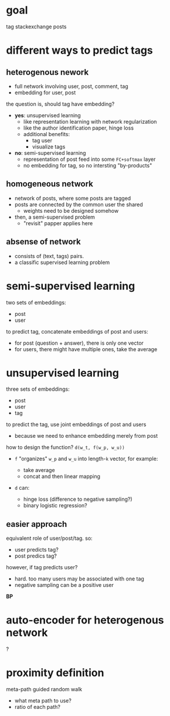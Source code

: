 # goal

tag stackexchange posts

# different ways to predict tags

## heterogenous nework

- full network involving user, post, comment, tag
- embedding for user, post
  
the question is, should tag have embedding?

- **yes**: unsupervised learning
  - like representation learning with network regularization
  - like the author identification paper, hinge loss
  - additional benefits:
    - tag user
    - visualize tags
- **no**: semi-supervised learning
  - representation of post feed into some `FC+softmax` layer
  - no embedding for tag, so no intersting "by-products"

## homogeneous network

- network of posts, where some posts are tagged
- posts are connected by the common user the shared
  - weights need to be designed somehow
- then, a semi-supervised problem
  - "revisit" papper applies here

## absense of network

- consists of (text, tags) pairs. 
- a classific supervised learning problem

# semi-supervised learning

two sets of embeddings:

- post
- user

to predict tag, concatenate embeddings of post and users:

- for post (question + answer), there is only one vector
- for users, there might have  multiple ones, take the average


# unsupervised learning

three sets of embeddings:

- post
- user
- tag

to predict the tag, use joint embeddings of post and users

   - because we need to enhance embedding merely from post

how to design the function? `d(w_t, f(w_p, w_u))`

- `f` "organizes" `w_p` and `w_u` into length-`k` vector, for example:
  - take average
  - concat and then linear mapping

- `d` can:
  - hinge loss (difference to negative sampling?)
  - binary logistic regression?

## easier approach

equivalent role of user/post/tag. so:

- user predicts tag? 
- post predics tag? 

however, if  tag predicts user? 
  - hard. too many users may be associated with one tag
  - negative sampling can be a positive user

**BP**

# auto-encoder for heterogenous network

?

# proximity definition

meta-path guided random walk

- what meta path to use?
- ratio of each path?
